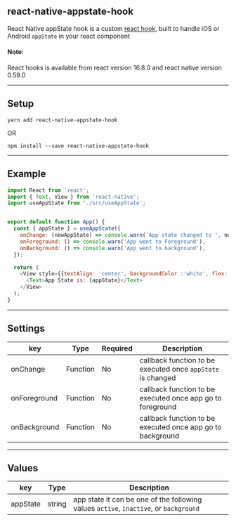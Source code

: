 ## react-native-appstate-hook

React Native appState hook is a custom [react hook](https://reactjs.org/docs/hooks-intro.html), built to handle iOS or Android `appState` in your react component

#### Note:

React hooks is available from react version 16.8.0 and react native version 0.59.0

---

## Setup

`yarn add react-native-appstate-hook`

OR

`npm install --save react-native-appstate-hook`

---

## Example

```javascript
import React from 'react';
import { Text, View } from 'react-native';
import useAppState from './src/useAppState';


export default function App() {
  const { appState } = useAppState({
    onChange: (newAppState) => console.warn('App state changed to ', newAppState),
    onForeground: () => console.warn('App went to Foreground'),
    onBackground: () => console.warn('App went to background'),
  });

  return (
    <View style={{textAlign: 'center', backgroundColor :'white', flex: 1, justifyContent: 'center'}}>
      <Text>App State is: {appState}</Text>
    </View>
  );
}


```

---

## Settings

| key | Type | Required | Description |
| --- | --- | --- | ---- |
| onChange | Function | No | callback function to be executed once `appState` is changed |
| onForeground | Function | No | callback function to be executed once app go to foreground |
| onBackground | Function | No | callback function to be executed once app go to background |

---

## Values

| key | Type | Description |
| --- | --- | ---- |
| appState | string | app state it can be one of the following values `active`, `inactive`, or `background` |

